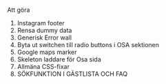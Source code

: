 Att göra

1. Instagram footer
2. Rensa dummy data
3. Generisk Error wall
4. Byta ut switchen till radio buttons i OSA sektionen
5. Google maps marker
6. Skeleton laddare för Osa sida
7. Allmäna CSS-fixar
7. SÖKFUNKTION I GÄSTLISTA OCH FAQ
